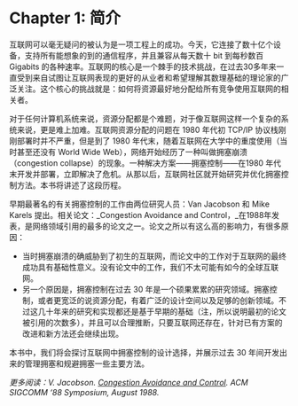 # Chapter 1: 简介

互联网可以毫无疑问的被认为是一项工程上的成功。今天，它连接了数十亿个设备，支持所有能想象的到的通信程序，并且兼容从每天数十 bit 到每秒数百 Gigabits 的各种速率。互联网的核心是一个棘手的技术挑战，在过去30多年来一直受到来自试图让互联网表现的更好的从业者和希望理解其数理基础的理论家的广泛关注。这个核心的挑战就是：如何将资源最好地分配给所有竞争使用互联网的相关者。

对于任何计算机系统来说，资源分配都是个难题，对于像互联网这样一个复杂的系统来说，更是难上加难。互联网资源分配的问题在 1980 年代初 TCP/IP 协议栈刚刚部署时并不严重，但是到了 1980 年代末，随着互联网在大学中的重度使用（当时甚至还没有 World Wide Web），网络开始经历了一种叫做拥塞崩溃（congestion collapse）的现象。一种解决方案——拥塞控制——在1980 年代末开发并部署，立即解决了危机。从那以后，互联网社区就开始研究并优化拥塞控制方法。本书将讲述了这段历程。

早期最著名的有关拥塞控制的工作由两位研究人员：Van Jacobson 和 Mike Karels 提出。相关论文：_Congestion Avoidance and Control，_在1988年发表，是网络领域引用的最多的论文之一。论文之所以有这么高的影响力，有很多原因：

* 当时拥塞崩溃的确威胁到了初生的互联网，而论文中的工作对于互联网的最终成功具有基础性意义。没有论文中的工作，我们不太可能有如今的全球互联网。
* 另一个原因是，拥塞控制在过去 30 年是一个硕果累累的研究领域。拥塞控制，或者更宽泛的说资源分配，有着广泛的设计空间以及足够的创新领域。不过这几十年来的研究和实现都还是基于早期的基础（注，所以说明最初的论文被引用的次数多），并且可以合理推断，只要互联网还存在，针对已有方案的改进和新方法还会继续出现。

本书中，我们将会探讨互联网中拥塞控制的设计选择，并展示过去 30 年间开发出来的管理拥塞和规避拥塞一些主要方法。

_更多阅读：V. Jacobson._ [_Congestion Avoidance and Control_](https://dl.acm.org/doi/10.1145/52324.52356)_. ACM SIGCOMM ‘88 Symposium, August 1988._
